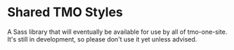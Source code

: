 # Shared TMO Styles

A Sass library that will eventually be available for use by all of tmo-one-site. It's still in development, so please don't use it yet unless advised.
